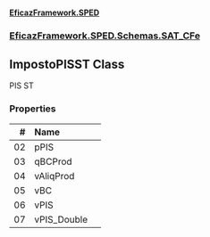 #### [EficazFramework.SPED](EficazFrameworkSPED.md 'EficazFramework SPED')
### [EficazFramework.SPED.Schemas.SAT_CFe](EficazFramework.SPED.Schemas.SAT_CFe.md 'EficazFramework.SPED.Schemas.SAT_CFe')

## ImpostoPISST Class

PIS ST
### Properties

| # | Name | |
| ---: | :--- | :--- |
| 02 | pPIS |  |
| 03 | qBCProd |  |
| 04 | vAliqProd |  |
| 05 | vBC |  |
| 06 | vPIS |  |
| 07 | vPIS_Double |  |
